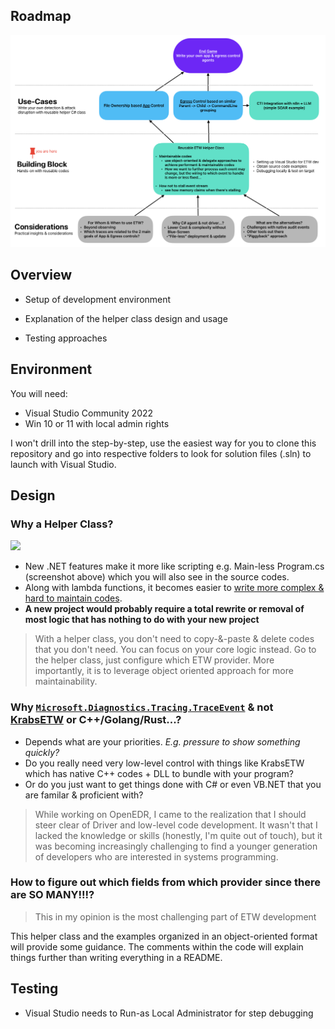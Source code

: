 ## Roadmap
![](img/bigPicture.png)

## Overview
* Setup of development environment
* Explanation of the helper class design and usage
  
* Testing approaches

## Environment
You will need:
* Visual Studio Community 2022
* Win 10 or 11 with local admin rights

I won't drill into the step-by-step, use the easiest way for you to clone this repository and go into respective folders to look for solution files (.sln) to launch with Visual Studio.

## Design
### Why a Helper Class?
![](img/demo.gif)
- New .NET features make it more like scripting e.g. Main-less Program.cs (screenshot above) which you will also see in the source codes.
- Along with lambda functions, it becomes easier to [write more complex & hard to maintain codes](https://github.com/microsoft/krabsetw/blob/master/examples/ManagedExamples/UserTrace007_StackTrace.cs).
- **A new project would probably require a total rewrite or removal of most logic that has nothing to do with your new project**

>With a helper class, you don't need to copy-&-paste & delete codes that you don't need. You can focus on your core logic instead. Go to the helper class, just configure which ETW provider. More importantly, it is to leverage object oriented approach for more maintainability.

### Why [`Microsoft.Diagnostics.Tracing.TraceEvent`](https://www.nuget.org/packages/Microsoft.Diagnostics.Tracing.TraceEvent/) & not [KrabsETW](https://github.com/microsoft/krabsetw) or C++/Golang/Rust...?
- Depends what are your priorities. *E.g. pressure to show something quickly?*
- Do you really need very low-level control with things like KrabsETW which has native C++ codes + DLL to bundle with your program?
- Or do you just want to get things done with C# or even VB.NET that you are familar & proficient with?
 
>While working on OpenEDR, I came to the realization that I should steer clear of Driver and low-level code development. It wasn't that I lacked the knowledge or skills (honestly, I'm quite out of touch), but it was becoming increasingly challenging to find a younger generation of developers who are interested in systems programming.

### How to figure out which fields from which provider since there are SO MANY!!!?
>This in my opinion is the most challenging part of ETW development

This helper class and the examples organized in an object-oriented format will provide some guidance. The comments within the code will explain things further than writing everything in a README.

## Testing
* Visual Studio needs to Run-as Local Administrator for step debugging
